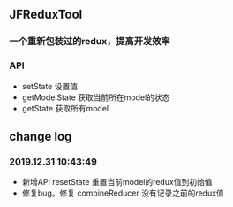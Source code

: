 ## JFReduxTool
### 一个重新包装过的redux，提高开发效率

### API
- setState 设置值
- getModelState 获取当前所在model的状态
- getState 获取所有model


## change log

### 2019.12.31 10:43:49
  - 新增API resetState 重置当前model的redux值到初始值
  - 修复bug。修复 combineReducer 没有记录之前的redux值